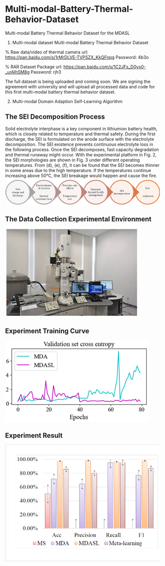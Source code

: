 # Multi-modal-Battery-Thermal-Behavior-Dataset
Multi-modal Battery Thermal Behavior Dataset for the MDASL

1. Multi-modal dataset
Multi-modal Battery Thermal Behavior Dataset

%   Raw data/video of thermal camera url: https://pan.baidu.com/s/1rMrDLVE-TVPSZX_KkQFnpg Password: 4b3o
   
%   RAR Dataset Package url: https://pan.baidu.com/s/1C2JFs_D0yx0-_urAlhSM8g Password: rjh3
   
   The full dataset is being uploaded and coming soon. We are signing the agreement with university and will upload all processed data and code for this first multi-modal battery thermal behavior dataset.

2. Multi-modal Domain Adaption Self-Learning Algorithm

## The SEI Decomposition Process
Solid electrolyte interphase is a key component in lithiumion battery health, which is closely related to temperature and thermal safety. During the first discharge, the SEI is formulated on the anode surface with the electrolyte decomposition.
The SEI existence prevents continuous electrolyte loss in the following process. Once the SEI decomposes, fast capacity degradation and thermal runaway might occur.
With the experimental platform in Fig. 2, the SEI morphologies are shown in Fig. 3 under different operating temperatures. From (d), (e), (f), it can be found that the SEI becomes thinner in some areas due to the high temperature. If the temperatures continue increasing above 50℃, the SEI breakage would happen and cause the fire.
![image](https://github.com/eeyd/Multi-modal-Battery-Thermal-Behavior-Dataset/blob/main/figure/Figure1.png)

## The Data Collection Experimental Environment
![image](https://github.com/eeyd/Multi-modal-Battery-Thermal-Behavior-Dataset/blob/main/figure/Figure3.png)

## Experiment Training Curve
![image](https://github.com/eeyd/Multi-modal-Battery-Thermal-Behavior-Dataset/blob/main/figure/Figure12.png)


## Experiment Result
![image](https://github.com/eeyd/Multi-modal-Battery-Thermal-Behavior-Dataset/blob/main/figure/Figure10.png)

